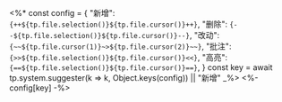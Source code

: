 <%*
const config = {
    "新增": `{++${tp.file.selection()}${tp.file.cursor()}++}`,
    "删除": `{--${tp.file.selection()}${tp.file.cursor()}--}`,
    "改动": `{~~${tp.file.cursor(1)}~>${tp.file.cursor(2)}~~}`,
    "批注": `{>>${tp.file.selection()}${tp.file.cursor()}<<}`,
    "高亮": `{==${tp.file.selection()}${tp.file.cursor()}==}`,
}
const key = await tp.system.suggester(k => k, Object.keys(config)) || "新增"
_%>
<%- config[key] -%>